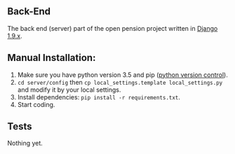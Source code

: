 ## Back-End
The back end (server) part of the open pension project written in [Django 1.9.x](https://www.djangoproject.com/).

## Manual Installation:

1. Make sure you have python version 3.5 and pip ([python version control](https://pip.pypa.io/en/stable/installing/)).
2. `cd server/config` then `cp local_settings.template local_settings.py` and modify it by your local settings.
3. Install dependencies: `pip install -r requirements.txt`.
4. Start coding.

## Tests
Nothing yet.